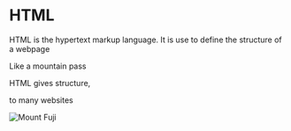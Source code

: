 # HTML

HTML is the hypertext markup language. It is use to define the structure of a webpage



Like a mountain pass

HTML gives structure,

to many websites

![Mount Fuji](https://s3-cdn.designerjourneys.com/blog/wp-content/uploads/2024/01/15094137/each-season-has-its-distinct-appeal-depending-on-the-experiences-you-seek-1024x683.jpg)
